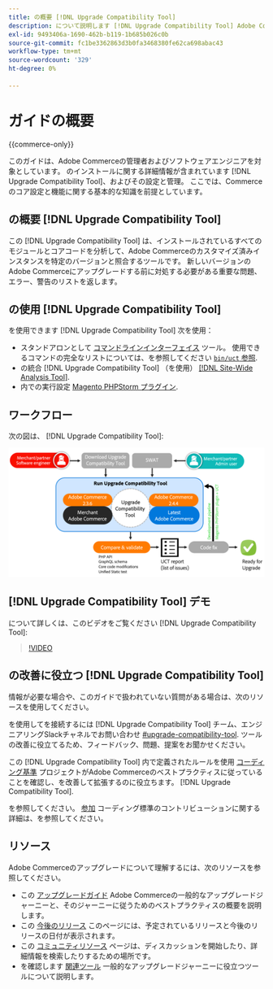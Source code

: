 ```yaml
---
title: の概要 [!DNL Upgrade Compatibility Tool]
description: について説明します [!DNL Upgrade Compatibility Tool] Adobe Commerce プロジェクトにどのように役立つか、および役立つ情報を提供します。
exl-id: 9493406a-1690-462b-b119-1b685b026c0b
source-git-commit: fc1be3362863d3b0fa3468380fe62ca698abac43
workflow-type: tm+mt
source-wordcount: '329'
ht-degree: 0%

---
```


# ガイドの概要

{{commerce-only}}

このガイドは、Adobe Commerceの管理者およびソフトウェアエンジニアを対象としています。 のインストールに関する詳細情報が含まれています [!DNL Upgrade Compatibility Tool]、およびその設定と管理。 ここでは、Commerceのコア設定と機能に関する基本的な知識を前提としています。

## の概要 [!DNL Upgrade Compatibility Tool]

この [!DNL Upgrade Compatibility Tool] は、インストールされているすべてのモジュールとコアコードを分析して、Adobe Commerceのカスタマイズ済みインスタンスを特定のバージョンと照合するツールです。 新しいバージョンのAdobe Commerceにアップグレードする前に対処する必要がある重要な問題、エラー、警告のリストを返します。

## の使用 [!DNL Upgrade Compatibility Tool]

を使用できます [!DNL Upgrade Compatibility Tool] 次を使用：

- スタンドアロンとして [コマンドラインインターフェイス](../upgrade-compatibility-tool/run.md) ツール。 使用できるコマンドの完全なリストについては、を参照してください [`bin/uct` 参照](../../tools/reference/uct.md).
- の統合 [!DNL Upgrade Compatibility Tool] （を使用） [[!DNL Site-Wide Analysis Tool]](../upgrade-compatibility-tool/integrate-analysis-tool.md).
- 内での実行設定 [Magento PHPStorm プラグイン](../upgrade-compatibility-tool/run-configuration-phpstorm-plugin.md).

## ワークフロー

次の図は、 [!DNL Upgrade Compatibility Tool]:

![[!DNL Upgrade Compatibility Tool] 図](../../assets/upgrade-guide/uct-diagram-v5.png)

## [!DNL Upgrade Compatibility Tool] デモ

について詳しくは、このビデオをご覧ください [!DNL Upgrade Compatibility Tool]:

>[!VIDEO](https://video.tv.adobe.com/v/341245?quality=12)

## の改善に役立つ [!DNL Upgrade Compatibility Tool]

情報が必要な場合や、このガイドで扱われていない質問がある場合は、次のリソースを使用してください。

を使用してを接続するには [!DNL Upgrade Compatibility Tool] チーム、エンジニアリングSlackチャネルでお問い合わせ [#upgrade-compatibility-tool](https://magentocommeng.slack.com/archives/C019Y143U9F). ツールの改善に役立てるため、フィードバック、問題、提案をお聞かせください。

この [!DNL Upgrade Compatibility Tool] 内で定義されたルールを使用 [コーディング基準](https://developer.adobe.com/commerce/php/coding-standards/) プロジェクトがAdobe Commerceのベストプラクティスに従っていることを確認し、を改善して拡張するのに役立ちます。 [!DNL Upgrade Compatibility Tool].

を参照してください。 [参加](https://developer.adobe.com/commerce/php/coding-standards/contributing/) コーディング標準のコントリビューションに関する詳細は、を参照してください。

## リソース

Adobe Commerceのアップグレードについて理解するには、次のリソースを参照してください。

- この [アップグレードガイド](../overview.md) Adobe Commerceの一般的なアップグレードジャーニーと、そのジャーニーに従うためのベストプラクティスの概要を説明します。
- この [今後のリリース](https://devdocs.magento.com/release/) このページには、予定されているリリースと今後のリリースの日付が表示されます。
- この [コミュニティリソース](https://developer.adobe.com/commerce/contributor/community/) ページは、ディスカッションを開始したり、詳細情報を検索したりするための場所です。
- を確認します [関連ツール](../upgrade-compatibility-tool/related-tools.md) 一般的なアップグレードジャーニーに役立つツールについて説明します。

